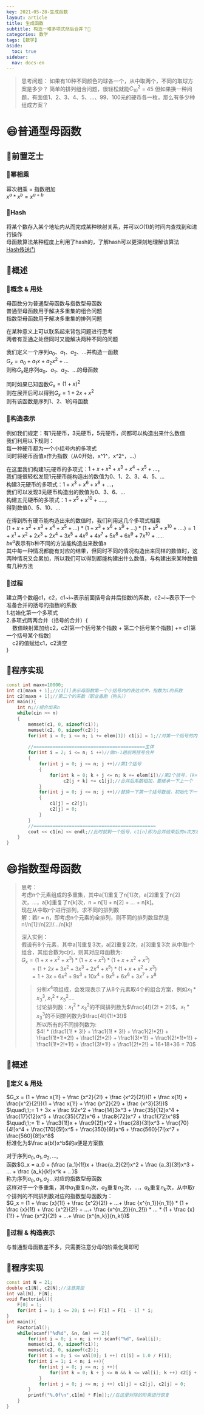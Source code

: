 ```yaml
---
key: 2021-05-28-生成函数
layout: article
title: 生成函数
subtitle: 构造一堆多项式然后合并？🤔
categories: 数学
tags: [数学]
aside:
  toc: true
sidebar:
  nav: docs-en
---
```


>思考问题：
>如果有10种不同颜色的球各一个，从中取两个，不同的取球方案是多少？
>简单的排列组合问题，很轻松就能$C_{10}^2$ = 45
>但如果换一种问题，有面值1、2、3、4、5、...、99、100元的硬币各一枚，那么有多少种组成方案？

# 😄普通型母函数

## 📕前置芝士

### 🎈幂相乘

幂次相乘 = 指数相加  
$x^{a} * x^{b} = x^{a + b}$  

### 🎈Hash

将某个数存入某个地址内从而完成某种映射关系，并可以$O(1)$的时间内查找到和进行操作  
母函数算法某种程度上利用了hash的，了解hash可以更深刻地理解该算法  
[Hash传送门](https://blog.csdn.net/SnopzYz/article/details/116141690)  

## 📕概述

### 🎈概念 & 用处

母函数分为普通型母函数与指数型母函数  
普通型母函数用于解决多重集的组合问题  
指数型母函数用于解决多重集的排列问题  
  
在某种意义上可以联系起来背包问题进行思考  
两者有互通之处但同时又能解决两种不同的问题  
  
我们定义一个序列$a_0、a_1、a_2、...$并构造一函数  
$G_x = a_0 + a_1x + a_2x^2 + ...$  
则称$G_x$是序列$a_0、a_1、a_2、...$的母函数  
  
同时如果已知函数$G_x = (1 + x)^2$  
则在展开后可以得到$G_x = 1 + 2x + x^2$  
则有该函数是序列$1、2、1$的母函数  
  
### 🎈构造表示 

例如我们规定：有1元硬币，3元硬币，5元硬币，问都可以构造出来什么数值  
我们利用以下规则：  
每一种硬币都为一个小括号内的多项式  
同时将硬币面值x作为指数（从0开始，x^1^，x^2^，...）  
  
在这里我们构建1元硬币的多项式：$1 + x + x^2 + x^3 + x^4 + x^5 + ...$，  
我们能很轻松发现1元硬币能构造出的数值为0、1、2、3、4、5、...  
构建3元硬币的多项式：$1 + x^3 + x^6 + x^9 + ...$，  
我们可以发现3元硬币构造出的数值为0、3、6、...  
构建五元硬币的多项式：$1 + x^5 + x^{10} + ....$，  
得到数值0、5、10、...  
  
在得到所有硬币能构造出来的数值时，我们利用这几个多项式相乘  
$(1 + x + x^2 + x^3 + x^4 + x^5 + ...) * (1 + x^3 + x^6 + x^9 + ...) * (1 + x^5 + x^{10} + ....) = 1 + x^1 + x^2 + 2x^3 + 2x^4 + 3x^5 + 4x^6 + 4x^7 + 5x^8 + 6x^9 + 7x^{10} + .....$  
$bx^a$表示有b种不同的方法能构造出来数值a  
其中每一种情况都能有对应的结果，但同时不同的情况构造出来同样的数值时，这两种情况又会累加，所以我们可以得到都能构建出什么数值，与构建出来某种数值有几种方法  
  
### 🎈过程

建立两个数组c1，c2，c1~i~表示前面括号合并后指数i的系数，c2~i~表示下一个准备合并的括号的指数i的系数  
1.初始化第一个多项式  
2.多项式两两合并（括号的合并）{  
&nbsp;&nbsp;&nbsp;&nbsp;数值映射累加给c2，c2[第一个括号某个指数 + 第二个括号某个指数] += c1[第一个括号某个指数]  
&nbsp;&nbsp;&nbsp;&nbsp;c2的值赋给c1，c2清空  
}  
  
## 📕程序实现

```cpp
const int maxn=10000;
int c1[maxn + 1];//c1[i]表示母函数第一个小括号内的表达式中，指数为i的系数
int c2[maxn + 1];//第二个的系数（职业备胎（狗头））
int main(){
    int n;//组合出来n
    while(cin >> n)
    {
        memset(c1, 0, sizeof(c1));
        memset(c2, 0, sizeof(c2));
        for(int i = 0; i <= n; i += elem[1]) c1[i] = 1;//对第一个括号的内容进行赋1
        
        //=========================================主体
        for(int i = 2; i <= n; i ++)//做n-1趟前两括号合并
        {
            for(int j = 0; j <= n; j ++)//第1个括号
            {
                for(int k = 0; k + j <= n; k += elem[i])//第2个括号，(k+=i)是因为下一个括号指数会+=i
                     c2[j + k] += c1[j];//合并后系数相加，要继承一下上一个
            }
            for(int j = 0; j <= n; j ++)//替换一下第一个括号数组，初始化下一个括号数组
            {
                c1[j] = c2[j];
                c2[j] = 0;
            }
        }
        //=============================================
        cout << c1[n] << endl;//此时就剩一个括号，c1[n]即为合并结束后的n次方系数
    }
}
```

# 😄指数型母函数

>思考：  
>考虑n个元素组成的多重集，其中a[1]重复了n[1]次，a[2]重复了n[2]次，...，a[k]重复了n[k]次，n = n[1] + n[2] + ... + n[k]。  
>现在从中取r个进行排列，求不同的排列数  
>解：若r = n，即考虑n个元素的全排列，则不同的排列数显然是 n!/n[1]!/n[2]!/.../n[k]!  
>  
>深入实例：  
>假设有8个元素，其中a[1]重复3次，a[2]重复2次，a[3]重复3次
>从中取r个组合，其组合数为c[r]，则其对应母函数为:    
>$G_x = (1 + x + x^2 + x^3) * (1 + x + x^2) * (1 + x + x^2 + x^3)$   
>$\quad\;\;= (1 + 2x + 3x^2 + 3x^3 + 2x^4 + x^5)*(1 + x + x^2 + x^3)$  
>$\quad\;\;= 1 + 3x + 6x^2 + 9x^3 + 10x^4 + 9x^5 + 6x^6 + 3x^7 + x^8$  
>  
>>分析$x^4$项组成，会发现表示了从8个元素取4个的组合方案，例如$x_1 * x_3^3,x_1^2 * x_3^2....$  
>>讨论排列数：$x_1^2 * x_3^2$的不同排列数为$\frac{4!}{2! * 2!}$，$x_{1} * x_{3}^3$的不同排列数为$\frac{4!}{1!*3!}$  
>>所以所有的不同排列数为:  
>>$4! * (\frac1{1! * 3!} + \frac1{1! * 3!} + \frac1{2!*2!} + \frac1{1!*1!*2!} + \frac1{2!*2!} + \frac1{3!*1!} + \frac1{2!*1!*1!} + \frac1{1!*2!*1!} + \frac1{3!*1!} + \frac1{2!*2!} = 16+18+36 = 70$  
  
## 📕概述 

### 🎈定义 & 用处

$G_x = (1 + \frac x{1!} + \frac {x^2}{2!} + \frac {x^2}{2!})(1 + \frac x{1!} + \frac{x^2}{2!})(1 + \frac x{1!} + \frac {x^2}{2!} + \frac {x^3}{3!})$  
$\quad\;\;= 1 + 3x + \frac 92x^2 + \frac{14}3x^3 + \frac{35}{12}x^4 + \frac{17}{12}x^5 + \frac{35}{72}x^6 + \frac8{72}x^7 + \frac1{72}x^8$  
$\quad\;\;= 1! + \frac3{1!}x + \frac9{2!}x^2 + \frac{28}{3!}x^3 + \frac{70}{4!}x^4 + \frac{170}{5!}x^5 + \frac{350}{6!}x^6 + \frac{560}{7!}x^7 + \frac{560}{8!}x^8$  
标准化为$\frac a{b!}x^b$的a便是方案数  
  
对于序列$a_0,a_1,a_2,...,$  
函数$G_x = a_0 + (\frac {a_1}{1!}x + \frac{a_2}{2!}x^2 + \frac {a_3}{3!}x^3 + ... + \frac {a_k}{k!}x^k + .. )$  
称为序列$a_0,a_1,a_2$...对应的指数型母函数  
这样对于一个多重集，其中$a_1$重复$n_1$次，$a_2$重复$n_2$次，...，$a_k$重复$n_k$次，从中取r个排列的不同排列数对应的指数型母函数为：  
$G_x = (1 + \frac {x}{1!} + \frac {x^2}{2!} + ...+ \frac {x^{n_1}}{n_1!}) * (1 + \frac {x}{1!} + \frac {x^2}{2!} + ...+ \frac {x^{n_2}}{n_2!}) * ... * (1 + \frac {x}{1!} + \frac {x^2}{2!} + ...+ \frac {x^{n_k}}{n_k!})$  
  
### 🎈过程 & 构造表示 

与普通型母函数差不多，只需要注意分母的阶乘化简即可  
  
## 📕程序实现 

```cpp
const int N = 21;
double c1[N], c2[N];//注意类型
int val[N], F[N];
void Factorial(){
    F[0] = 1;
    for(int i = 1; i <= 20; i ++) F[i] = F[i - 1] * i;
}
int main(){
    Factorial();
    while(scanf("%d%d", &n, &m) == 2){
        for(int i = 0; i < n; i ++) scanf("%d", &val[i]);
        memset(c1, 0, sizeof(c1));
        memset(c2, 0, sizeof(c2));
        for(int i = 0; i <= val[0]; i ++) c1[i] = 1.0 / F[i];
        for(int i = 1; i < n; i ++){
            for(int j = 0; j <= n; j ++){
                for(int k = 0; k + j <= m && k <= val[i]; k ++) c2[j + k] += c1[j] / F[k];//多了一个对阶乘的除法
            }
            for(int j = 0; j <= m; j ++) c1[j] = c2[j], c2[j] = 0;
        }
        printf("%.0f\n",c1[m] * F[m]);//在这里对除的阶乘进行恢复
    }
}
```


